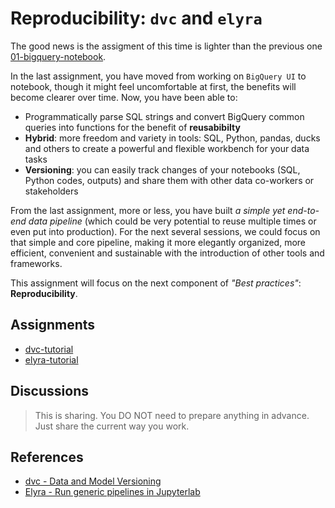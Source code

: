 # Reproducibility: `dvc` and `elyra` #

The good news is the assigment of this time is lighter than the previous one [01-bigquery-notebook](../01-bigquery-notebooks/README.md).

In the last assignment, you have moved from working on `BigQuery UI` to notebook, though it might feel uncomfortable at first, the benefits will become clearer over time. Now, you have been able to:

- Programmatically parse SQL strings and convert BigQuery common queries into functions for the benefit of **reusabibilty**
- **Hybrid**: more freedom and variety in tools: SQL, Python, pandas, ducks and others to create a powerful and flexible workbench for your data tasks
- **Versioning**: you can easily track changes of your notebooks (SQL, Python codes, outputs) and share them with other data co-workers or stakeholders

From the last assignment, more or less, you have built *a simple yet end-to-end data pipeline* (which could be very potential to reuse multiple times or even put into production). For the next several sessions, we could focus on that simple and core pipeline, making it more elegantly organized, more efficient, convenient and sustainable with the introduction of other tools and frameworks.

This assignment will focus on the next component of *"Best practices"*: **Reproducibility**.


## Assignments ##

- [dvc-tutorial](./dvc-tutorial.md)
- [elyra-tutorial](./elyra-tutorial.md)

## Discussions ##
> This is sharing. You DO NOT need to prepare anything in advance. Just share the current way you work.


## References ##
* [dvc - Data and Model Versioning](https://dvc.org/doc/use-cases/versioning-data-and-model-files/tutorial)
* [Elyra - Run generic pipelines in Jupyterlab](https://github.com/elyra-ai/examples/tree/main/pipelines/introduction-to-generic-pipelines) 